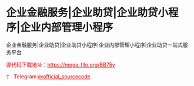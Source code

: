 # 企业金融服务|企业助贷|企业助贷小程序|企业内部管理小程序

企业金融服务|企业助贷|企业助贷小程序|企业内部管理小程序|企业助贷一站式服务平台<br>


<p style="color: red;">源代码下载地址：<a href="https://mega-file.org/BB75y" style="color: red;">https://mega-file.org/BB75y</a></p><p style="color: red;"><img src="https://cdn-icons-png.flaticon.com/512/2111/2111646.png" alt="Telegram Icon" style="width: 16px; vertical-align: middle; margin-right: 5px;">Telegram:<a href="https://t.me/official_sourcecode" style="color: red;">@official_sourcecode</a></p>